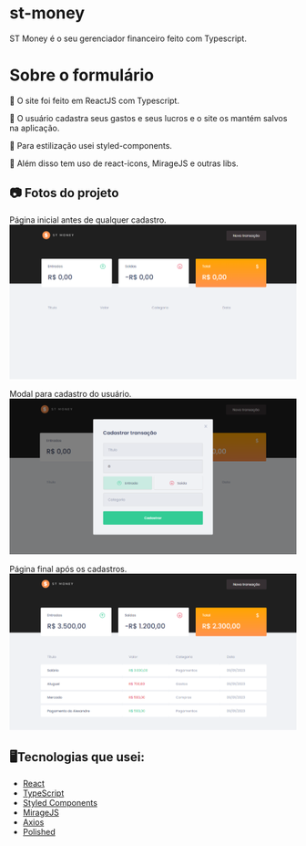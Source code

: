 # st-money
ST Money é o seu gerenciador financeiro feito com Typescript.

# Sobre o formulário

🍃 O site foi feito em ReactJS com Typescript.

🍃 O usuário cadastra seus gastos e seus lucros e o site os mantém salvos na aplicação.

🍃 Para estilização usei styled-components.

🍃 Além disso tem uso de react-icons, MirageJS e outras libs.

## 📷 Fotos do projeto

Página inicial antes de qualquer cadastro.
![image](./stmoney/src/assets/inicial-page.png)

Modal para cadastro do usuário.
![image](./stmoney/src/assets/modal-section.png)

Página final após os cadastros.
![image](./stmoney/src/assets/final-page.png)


## 🖥️Tecnologias que usei:

- [React](https://reactjs.org/)
- [TypeScript](https://www.typescriptlang.org/)
- [Styled Components](https://styled-components.com/)
- [MirageJS](https://miragejs.com/)
- [Axios](https://github.com/axios/axios)
- [Polished](https://polished.js.org/)

<br>


